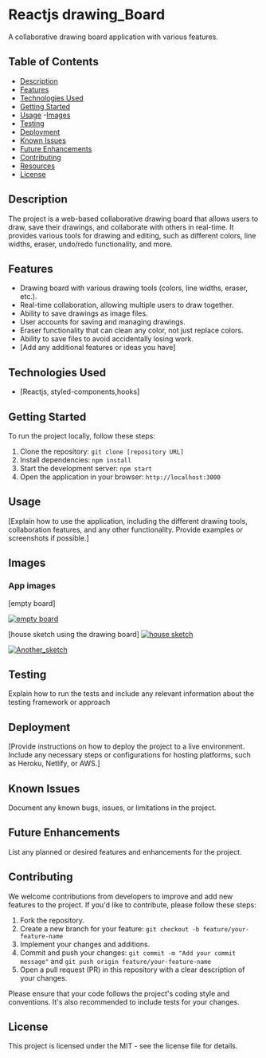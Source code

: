 # Reactjs drawing_Board

A collaborative drawing board application with various features.

## Table of Contents

- [Description](#description)
- [Features](#features)
- [Technologies Used](#technologies-used)
- [Getting Started](#getting-started)
- [Usage](#usage)
-[Images](#images)
- [Testing](#testing)
- [Deployment](#deployment)
- [Known Issues](#known-issues)
- [Future Enhancements](#future-enhancements)
- [Contributing](#contributing)
- [Resources](#resources)
- [License](#license)

## Description

The project is a web-based collaborative drawing board that allows users to draw, save their drawings, and collaborate with others in real-time. It provides various tools for drawing and editing, such as different colors, line widths, eraser, undo/redo functionality, and more.

## Features

- Drawing board with various drawing tools (colors, line widths, eraser, etc.).
- Real-time collaboration, allowing multiple users to draw together.
- Ability to save drawings as image files.
- User accounts for saving and managing drawings.
- Eraser functionality that can clean any color, not just replace colors.
- Ability to save files to avoid accidentally losing work.
- [Add any additional features or ideas you have]

## Technologies Used

- [Reactjs, styled-components,hooks]

## Getting Started

To run the project locally, follow these steps:

1. Clone the repository: `git clone [repository URL]`
2. Install dependencies: `npm install`
3. Start the development server: `npm start`
4. Open the application in your browser: `http://localhost:3000`

## Usage

[Explain how to use the application, including the different drawing tools, collaboration features, and any other functionality. Provide examples or screenshots if possible.]

## Images

### App images

[empty board]

[![empty board](/drawing_board/public/fullimage.jpeg)](jk)

[house sketch using the drawing board]
[![house sketch](/drawing_board/public/houseSK.jpeg)](jk)

[![Another_sketch](/drawing_board/public/Web%20capture_10-6-2023_124711_localhost.jpeg)](/drawing_board/public/Web%20capture_10-6-2023_124711_localhost.jpeg)

## Testing

Explain how to run the tests and include any relevant information about the testing framework or approach

## Deployment

[Provide instructions on how to deploy the project to a live environment. Include any necessary steps or configurations for hosting platforms, such as Heroku, Netlify, or AWS.]

## Known Issues

Document any known bugs, issues, or limitations in the project.

## Future Enhancements

List any planned or desired features and enhancements for the project.

## Contributing

We welcome contributions from developers to improve and add new features to the project. If you'd like to contribute, please follow these steps:

1. Fork the repository.
2. Create a new branch for your feature: `git checkout -b feature/your-feature-name`
3. Implement your changes and additions.
4. Commit and push your changes: `git commit -m "Add your commit message"` and `git push origin feature/your-feature-name`
5. Open a pull request (PR) in this repository with a clear description of your changes.

Please ensure that your code follows the project's coding style and conventions. It's also recommended to include tests for your changes.


## License

This project is licensed under the MIT - see the license file for details.

